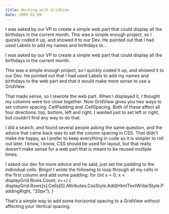 ```yaml
---
title: Working with GridView
date: 2009-02-09
---
```


I was asked by our VP to create a simple web part that could display all the birthdays in the current month. This was a simple enough project, so I quickly coded it up, and showed it to our Dev. He pointed out that I had used Labels to add my names and birthdays to…


<!-- end -->

I was asked by our VP to create a simple web part that could display all the birthdays in the current month.

This was a simple enough project, so I quickly coded it up, and showed it to our Dev.  He pointed out that I had used Labels to add my names and birthdays to the web part and that it would make more sense to use a GridView.

That made sense, so I rewrote the web part.  When I displayed it, I thought my columns were too close together.  Now GridView gives you two ways to set column spacing .CellPadding and .CellSpacing.  Both of these affect all four directions: top, bottom, left and right.  I wanted just to set left or right, but couldn’t find any way to do that.  

I did a search, and found several people asking the same question, and the advice that came back was to set the column spacing in CSS.  That didn’t make me happy, as I prefer to keep everything in code so it is simpler to roll out later.  I know, I know, CSS should be used for layout, but that really doesn’t make sense for a web part that is meant to be reused multiple times.

I asked our dev for more advice and he said, just set the padding to the individual cells.  Bingo!  I wrote the following to loop through all my cells in the first column and add some padding:
 for (int x = 0; x < displayGrid.Rows.Count; x++)
{
displayGrid.Rows[x].Cells[0].Attributes.CssStyle.Add(HtmlTextWriterStyle.PaddingRight, “20px”);
}

 That’s a simple way to add some horizontal spacing to a GridView without affecting your Vertical spacing.


